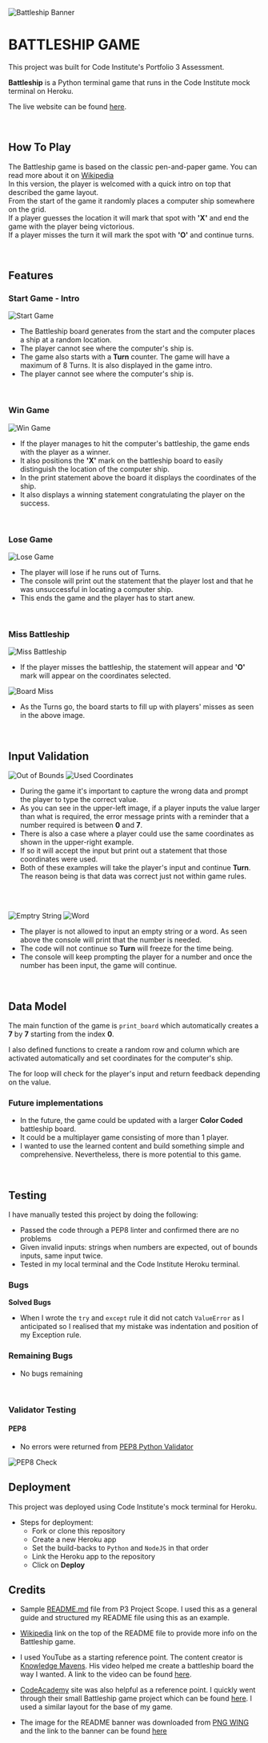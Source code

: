 
![Battleship Banner](https://github.com/anluke/battleship-game/blob/main/assets/images/readme_snips/battleship_banner.png?raw=true)
# BATTLESHIP GAME

This project was built for Code Institute's Portfolio 3 Assessment.

**Battleship** is a Python terminal game that runs in the Code Institute mock terminal on Heroku.

The live website can be found [here](https://battleship-game-p3.herokuapp.com/).

<br />

## How To Play

The Battleship game is based on the classic pen-and-paper game. You can read more about it on [Wikipedia](https://en.wikipedia.org/wiki/Battleship_(game))  
In this version, the player is welcomed with a quick intro on top that described the game layout.  
From the start of the game it randomly places a computer ship somewhere on the grid.  
If a player guesses the location it will mark that spot with **'X'** and end the game with the player being victorious.  
If a player misses the turn it will mark the spot with **'O'** and continue turns.

<br />

## Features

### Start Game - Intro

![Start Game](https://github.com/anluke/battleship-game/blob/main/assets/images/readme_snips/game_start_intro.png?raw=true)

  - The Battleship board generates from the start and the computer places a ship at a random location.
  - The player cannot see where the computer's ship is.
  - The game also starts with a **Turn** counter. The game will have a maximum of 8 Turns. It is also displayed in the game intro.
  - The player cannot see where the computer's ship is.

<br />

### Win Game

![Win Game](https://github.com/anluke/battleship-game/blob/main/assets/images/readme_snips/win_game.png?raw=true)

 - If the player manages to hit the computer's battleship, the game ends with the player as a winner.
 - It also positions the **'X'** mark on the battleship board to easily distinguish the location of the computer ship.
 - In the print statement above the board it displays the coordinates of the ship. 
 - It also displays a winning statement congratulating the player on the success.

<br />

### Lose Game

![Lose Game](https://github.com/anluke/battleship-game/blob/main/assets/images/readme_snips/lose_game.png?raw=true)

 - The player will lose if he runs out of Turns.
 - The console will print out the statement that the player lost and that he was unsuccessful in locating a computer ship.
 - This ends the game and the player has to start anew.

<br />

 ### Miss Battleship


![Miss Battleship](https://github.com/anluke/battleship-game/blob/main/assets/images/readme_snips/battleship_miss.png?raw=true)

 - If the player misses the battleship, the statement will appear and **'O'** mark will appear on the coordinates selected.

![Board Miss](https://github.com/anluke/battleship-game/blob/main/assets/images/readme_snips/board_filling.png?raw=true)

- As the Turns go, the board starts to fill up with players' misses as seen in the above image.

<br />

## Input Validation

![Out of Bounds](https://github.com/anluke/battleship-game/blob/main/assets/images/readme_snips/out_of_bounds.png?raw=true)  ![Used Coordinates](https://github.com/anluke/battleship-game/blob/main/assets/images/readme_snips/used_coordinates.png?raw=true)

- During the game it's important to capture the wrong data and prompt the player to type the correct value.
- As you can see in the upper-left image, if a player inputs the value larger than what is required, the error message prints with a reminder that a number required is between **0** and **7**.
- There is also a case where a player could use the same coordinates as shown in the upper-right example.
- If so it will accept the input but print out a statement that those coordinates were used.
- Both of these examples will take the player's input and continue **Turn**. The reason being is that data was correct just not within game rules.


<br />
<br />


![Emptry String](https://github.com/anluke/battleship-game/blob/main/assets/images/readme_snips/empty_string.png?raw=true)  ![Word](https://github.com/anluke/battleship-game/blob/main/assets/images/readme_snips/word_error.png?raw=true)

 - The player is not allowed to input an empty string or a word. As seen above the console will print that the number is needed.
 - The code will not continue so **Turn** will freeze for the time being.
 - The console will keep prompting the player for a number and once the number has been input, the game will continue.

<br />

## Data Model

The main function of the game is ```print_board``` which automatically creates a **7** by **7** starting from the index **0**.  

I also defined functions to create a random row and column which are activated automatically and set coordinates for the computer's ship.  

The for loop will check for the player's input and return feedback depending on the value.


### Future implementations

 - In the future, the game could be updated with a larger **Color Coded** battleship board.
 - It could be a multiplayer game consisting of more than 1 player.
 - I wanted to use the learned content and build something simple and comprehensive. Nevertheless, there is more potential to this game.

<br />


## Testing

I have manually tested this project by doing the following:  

 - Passed the code through a PEP8 linter and confirmed there are no problems
 - Given invalid inputs: strings when numbers are expected, out of bounds inputs, same input twice.
 - Tested in my local terminal and the Code Institute Heroku terminal.

### Bugs

 **Solved Bugs**
  - When I wrote the ```try``` and ```except``` rule it did not catch ```ValueError``` as I anticipated so I realised that my mistake was indentation and position of my Exception rule.

### Remaining Bugs

  - No bugs remaining

<br />

### Validator Testing
 
 #### PEP8

   - No errors were returned from [PEP8 Python Validator](http://pep8online.com/.com)

  ![PEP8 Check](https://github.com/anluke/battleship-game/blob/main/assets/images/readme_snips/pep8_check.png?raw=true)

## Deployment

This project was deployed using Code Institute's mock terminal for Heroku.

 - Steps for deployment:
     - Fork or clone this repository
     - Create a new Heroku app
     - Set the build-backs to ```Python``` and ```NodeJS``` in that order
     - Link the Heroku app to the repository
     - Click on **Deploy**

## Credits

 - Sample [README.md](https://learn.codeinstitute.net/courses/course-v1:CodeInstitute+PE_PAGPPF+2021_Q2/courseware/b3378fc1159e43e3b70916fdefdfae51/605f34e006594dc4ae19f5e60ec75e2e/) file from P3 Project Scope. I used this as a general guide and structured my README file using this as an example.

 - [Wikipedia](https://en.wikipedia.org/wiki/Battleship_(game)) link on the top of the README file to provide more info on the Battleship game.

 - I used YouTube as a starting reference point. The content creator is [Knowledge Mavens](https://www.youtube.com/channel/UC7CTkf5Za9VD6JU1C0ZXWlg). His video helped me create a battleship board the way I wanted. A link to the video can be found [here](https://www.youtube.com/watch?v=tF1WRCrd_HQ). 

- [CodeAcademy](https://www.codecademy.com/) site was also helpful as a reference point. I quickly went through their small Battleship game project which can be found [here](https://www.codecademy.com/courses/learn-python/lessons/battleship/exercises/welcome-to-battleship). I used a similar layout for the base of my game.

- The image for the README banner was downloaded from [PNG WING](https://www.pngwing.com/) and the link to the banner can be found [here](https://www.pngwing.com/en/free-png-nzrax)